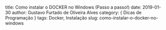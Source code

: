 title: Como instalar o DOCKER no Windows (Passo a passo!)
date: 2019-01-30
author: Gustavo Furtado de Oliveira Alves
category: { Dicas de Programação }
tags: Docker, Instalação
slug: como-instalar-o-docker-no-windows

